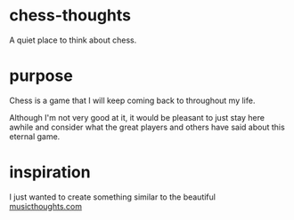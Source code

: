 # chess-thoughts

A quiet place to think about chess.

# purpose

Chess is a game that I will keep coming back to throughout my life.

Although I'm not very good at it, it would be pleasant to just stay here awhile and consider what the great players and others have said about this eternal game.

# inspiration

I just wanted to create something similar to the beautiful [musicthoughts.com]("https://musicthoughts.com/")
